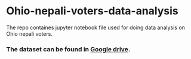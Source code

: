 # Ohio-nepali-voters-data-analysis 
The repo containes jupyter notebook file used for doing data analysis on Ohio nepali voters.


### The dataset can be found in [Google drive](https://drive.google.com/drive/folders/1nECqRv3IBYPM1a7QBnAG2KbdJ-jCsDS5?usp=sharing).

